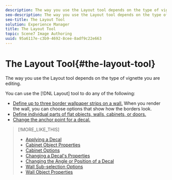 ```yaml
---
description: The way you use the Layout tool depends on the type of vignette you are editing.
seo-description: The way you use the Layout tool depends on the type of vignette you are editing.
seo-title: The Layout Tool
solution: Experience Manager
title: The Layout Tool
topic: Scene7 Image Authoring
uuid: 95a6117e-c3b9-4692-8cee-8adf9c22e663
---
```


# The Layout Tool{#the-layout-tool}

The way you use the Layout tool depends on the type of vignette you are editing.

You can use the [!DNL Layout] tool to do any of the following:

* [Define up to three border wallpaper strips on a wall.](../../../c-vat-obj-pg/c-vat-obj-pg-tools/c-vat-layout-tool/t-vat-set-bord-lines.md#task-9871b499cc8f49cbb06cf2776fb63f50) When you render the wall, you can choose options that show how the borders look. 
* [Define individual parts of flat objects, walls, cabinets, or doors.](../../../c-vat-obj-pg/c-vat-obj-pg-tools/c-vat-layout-tool/t-vat-def-cab-door.md#task-ec5f1cd1c65c4c2dbb65add62516b8ad) 
* [Change the anchor point for a decal.](../../../c-vat-obj-pg/c-vat-obj-pg-tools/c-vat-layout-tool/t-vat-chg-anchor-pt.md#task-cb8a0e9f062f4bfbb4fb730d08f86ddb)

>[!MORE_LIKE_THIS]
>
>* [Applying a Decal](../../../c-vat-rend-pg/c-vat-rend-obj/c-vat-decals/t-vat-app-decal.md#task-16ff67be05f84b06b4c0caf73ff01f83)
>* [Cabinet Object Properties](../../../c-vat-obj-pg/c-vat-abt-obj-prop/c-vat-cab-obj-prop.md#concept-796fd9e592424764b7e5526c37f57cf4)
>* [Cabinet Options](../../../c-vat-rend-pg/c-vat-rend-obj/t-vat-cab-opt.md#task-643510921338421ba329ecd4134ac252)
>* [Changing a Decal's Properties](../../../c-vat-rend-pg/c-vat-rend-obj/c-vat-decals/t-vat-decal-prop.md#task-287527f44dbe405285fb2f55af65107b)
>* [Changing the Angle or Position of a Decal](../../../c-vat-rend-pg/c-vat-rend-obj/c-vat-decals/t-vat-pos-decal.md#task-40af779cdb0b4643a06c135dc6aca2da)
>* [Wall Sub-selection Options](../../../c-vat-rend-pg/c-vat-rend-obj/t-vat-wall-sub-opt.md#task-cd94251ff76749268ca39caf5b97c072)
>* [Wall Object Properties](../../../c-vat-obj-pg/c-vat-abt-obj-prop/c-vat-wall-obj-prop.md#concept-3903c8a656e049ea90b80f6f6caf4c02)
